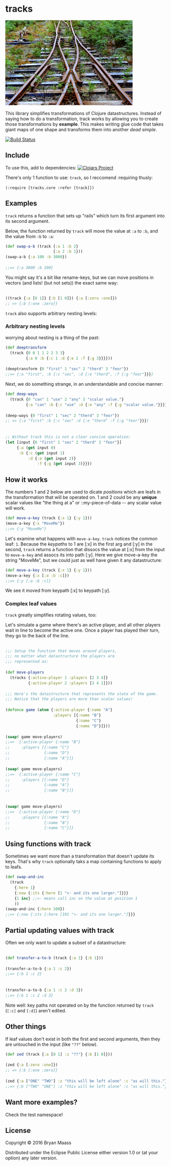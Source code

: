 # tracks

![Converging Tracks](https://raw.githubusercontent.com/escherize/tracks/master/tracks.jpg)

This library simplifies transformations of Clojure datastructures. Instead of saying how to do a transformation, track works by allowing you to create those transformations by __example__.  This makes writing glue code that takes giant maps of one shape and transforms them into another *dead simple*.

[![Build Status](https://travis-ci.org/escherize/tracks.svg?branch=master)](https://travis-ci.org/escherize/tracks)

## Include

To use this, add to dependencies:
[![Clojars Project](https://img.shields.io/clojars/v/tracks.svg)](https://clojars.org/tracks)


There's only 1 function to use: `track`, so I reccomend :requiring thusly:

`(:require [tracks.core :refer [track]])`

## Examples

`track` returns a function that sets up "rails" which turn its first argument into its second argument.

Below, the function returned by `track` will move the value at `:a` to `:b`, and the value from `:b` to `:a`:

``` clojure
(def swap-a-b (track {:a 1 :b 2}
                     {:a 2 :b 1}))
(swap-a-b {:a 100 :b 3000})

;;=> {:a 3000 :b 100}

```

You might say it's a bit like rename-keys, but we can move positions in vectors (and lists! (but not sets)) the exact same way:

```clojure

((track {:a [0 1]} {:b [1 0]}) {:a [:zero :one]})
;; => {:b [:one :zero]}

```

`track` also supports arbitrary nesting levels:

### Arbitrary nesting levels

worrying about nesting is a thing of the past:

``` clojure
(def deeptransform
  (track {0 0 1 1 2 2 3 3}
         {:a 0 :b {:c 1 :d {:e 2 :f {:g 3}}}}))

(deeptransform {0 "first" 1 "sec" 2 "therd" 3 "feor"})
;;=> {:a "first", :b {:c "sec", :d {:e "therd", :f {:g "feor"}}}}
```

Next, we do something strange, in an understandable and concise manner:

```clojure
(def deep-ways
  (track {0 "can" 1 "use" 2 "any" 3 "scalar value."}
         {:a "can" :b {:c "use" :d {:e "any" :f {:g "scalar value."}}}}))

(deep-ways {0 "first" 1 "sec" 2 "therd" 3 "feor"})
;; => {:a "first" :b {:c "sec" :d {:e "therd" :f {:g "feor"}}}}


;; Without track this is not a clear concise operation:
(let [input {0 "first" 1 "sec" 2 "therd" 3 "feor"}]
     {:a (get input 0)
      :b {:c (get input 1)
          :d {:e (get input 2)}
              :f {:g (get input 3)}}})

```


## How it works

The numbers 1 and 2 below are used to dicate *positions* which are leafs in the transformation that will be operated on. 1 and 2 could be any **unique** scalar values like "the thing at a" or ::my-piece-of-data -- any scalar value will work.

``` clojure
(def move-a-key (track {:x 1} {:y 1}))
(move-a-key {:x "MoveMe"})
;;=> {:y "MoveMe"}

```
Let's examine what happens with `move-a-key`. `track` notices the common leaf: `1`. Because the *keypaths* to 1 are [:x] in the first arg and [:y] in the second, `track` returns a function that dissocs the value at [:x] from the input to `move-a-key` and assocs its into path [:y]. Here we give move-a-key the string "MoveMe", but we could just as well have given it any datastructure:

``` clojure
(def move-a-key (track {:x 1} {:y 1}))
(move-a-key {:x [:a :b :c]})
;;=> {:y [:a :b :c]}
```
We see it moved from keypath [:x] to keypath [:y].

### Complex leaf values

`track` greatly simplifies rotating values, too:

Let's simulate a game where there's an active player, and all other players wait in line to become the active one. Once a player has played their turn, they go to the back of the line.

```clojure

;;; Setup the function that moves around players,
;;; no matter what datastructure the players are
;;; represented as:

(def move-players
  (tracks {:active-player 1 :players [2 3 4]}
          {:active-player 2 :players [3 4 1]}))

;;; Here's the datastructure that represents the state of the game.
;;; Notice that the players are more than scalar values!

(defonce game (atom {:active-player {:name "A"}
                     :players [{:name "B"}
                               {:name "C"}
                               {:name "D"}]}))

(swap! game move-players)
;;=>  {:active-player {:name "B"}
;;     :players [{:name "C"}
;;               {:name "D"}
;;               {:name "A"}]}

(swap! game move-players)
;;=>  {:active-player {:name "C"}
;;     :players [{:name "D"}
;;               {:name "A"}
;;               {:name "B"}]}


(swap! game move-players)
;;=>  {:active-player {:name "D"}
;;     :players [{:name "A"}
;;               {:name "B"}
;;               {:name "C"}]}

```

## Using functions with track

Sometimes we want more than a transformation that doesn't update its keys. That's why `track` optionally taks a map containing functions to apply to leafs.

``` clojure
(def swap-and-inc
  (track
    {:here 1}
    {:now {:its {:here [1 "<- and its one larger."]}}}
    {1 inc} ;;<- means call inc on the value at position 1
    ))
(swap-and-inc {:here 100})
;;=> {:now {:its {:here [101 "<- and its one larger."]}}}
```

## Partial updating values with track

Often we only want to update a subset of a datastructure:

``` clojure

(def transfer-a-to-b (track {:a 1} {:b 1}))

(transfer-a-to-b {:a 1 :c 2})
;;=> {:b 1 :c 2}


(transfer-a-to-b {:a 1 :c 2 :d 3})
;;=> {:b 1 :c 2 :d 3}

```

Note well: key paths not operated on by the function returned by `track` (`[:c]` and `[:d]`) aren't edited.

## Other things

If leaf values don't exist in both the first and second arguments, then they are untouched in the input (like `"??"` below).

``` clojure
(def zed (track {:a [0 1] :z "??"} {:b [1 0]}))

(zed {:a [:zero :one]})
;; => {:b [:one :zero]}

(zed {:a ["ONE" "TWO"] :z "this will be left alone" :c "as will this."})
;;=> {:b ["TWO" "ONE"] :z "this will be left alone" :c "as will this."}

```

## Want more examples?

Check the test namespace!

## License

Copyright © 2016 Bryan Maass

Distributed under the Eclipse Public License either version 1.0 or (at your option) any later version.

